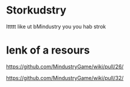 # Storkudstry

Ittttt like ut bMindustry you
you hab strok

# lenk of a resours

https://github.com/MindustryGame/wiki/pull/26/

https://github.com/MindustryGame/wiki/pull/32/
